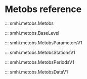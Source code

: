 # Metobs reference

::: smhi.metobs.Metobs

::: smhi.metobs.BaseLevel

::: smhi.metobs.MetobsParametersV1

::: smhi.metobs.MetobsStationsV1

::: smhi.metobs.MetobsPeriodsV1

::: smhi.metobs.MetobsDataV1
